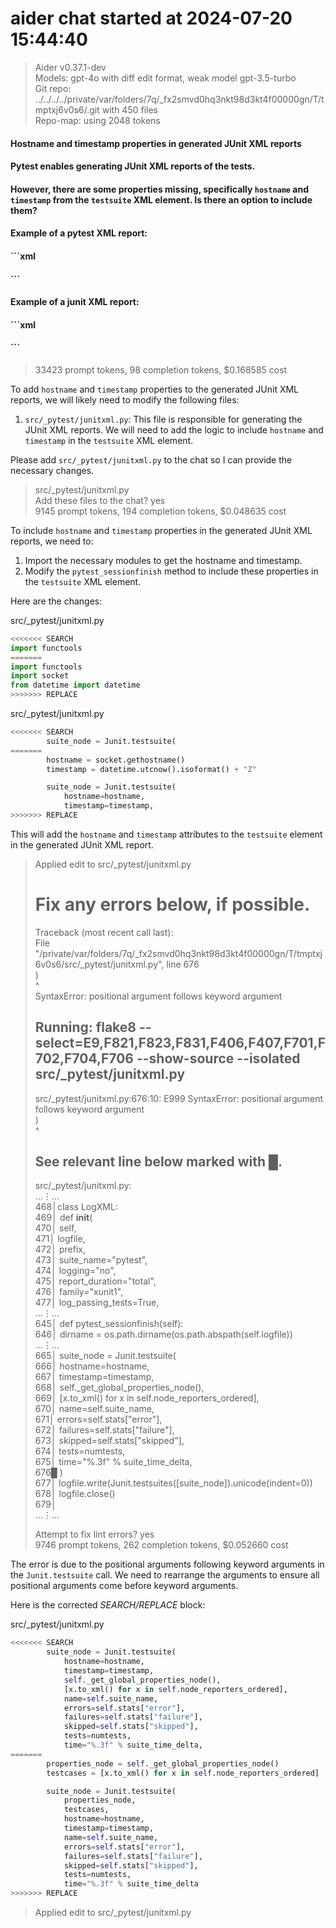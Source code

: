 
# aider chat started at 2024-07-20 15:44:40

> Aider v0.37.1-dev  
> Models: gpt-4o with diff edit format, weak model gpt-3.5-turbo  
> Git repo: ../../../../private/var/folders/7q/_fx2smvd0hq3nkt98d3kt4f00000gn/T/tmptxj6v0s6/.git with 450 files  
> Repo-map: using 2048 tokens  

#### Hostname and timestamp properties in generated JUnit XML reports  
#### Pytest enables generating JUnit XML reports of the tests.  
####   
#### However, there are some properties missing, specifically `hostname` and `timestamp` from the `testsuite` XML element. Is there an option to include them?  
####   
#### Example of a pytest XML report:  
#### ```xml  
#### <?xml version="1.0" encoding="utf-8"?>  
#### <testsuite errors="0" failures="2" name="check" skipped="0" tests="4" time="0.049">  
#### 	<testcase classname="test_sample.TestClass" file="test_sample.py" line="3" name="test_addOne_normal" time="0.001"></testcase>  
#### 	<testcase classname="test_sample.TestClass" file="test_sample.py" line="6" name="test_addOne_edge" time="0.001"></testcase>  
#### </testsuite>  
#### ```  
####   
#### Example of a junit XML report:  
#### ```xml  
#### <?xml version="1.0" encoding="UTF-8"?>  
#### <testsuite name="location.GeoLocationTest" tests="2" skipped="0" failures="0" errors="0" timestamp="2019-04-22T10:32:27" hostname="Anass-MacBook-Pro.local" time="0.048">  
####   <properties/>  
####   <testcase name="testIoException()" classname="location.GeoLocationTest" time="0.044"/>  
####   <testcase name="testJsonDeserialization()" classname="location.GeoLocationTest" time="0.003"/>  
####   <system-out><![CDATA[]]></system-out>  
####   <system-err><![CDATA[]]></system-err>  
#### </testsuite>  
#### ```  
> 33423 prompt tokens, 98 completion tokens, $0.168585 cost  

To add `hostname` and `timestamp` properties to the generated JUnit XML reports, we will likely need to modify the following files:

1. `src/_pytest/junitxml.py`: This file is responsible for generating the JUnit XML reports. We will need to add the logic to include `hostname` and `timestamp` in the `testsuite` XML element.

Please add `src/_pytest/junitxml.py` to the chat so I can provide the necessary changes.

> src/_pytest/junitxml.py  
> Add these files to the chat? yes  
> 9145 prompt tokens, 194 completion tokens, $0.048635 cost  

To include `hostname` and `timestamp` properties in the generated JUnit XML reports, we need to:

1. Import the necessary modules to get the hostname and timestamp.
2. Modify the `pytest_sessionfinish` method to include these properties in the `testsuite` XML element.

Here are the changes:

src/_pytest/junitxml.py
```python
<<<<<<< SEARCH
import functools
=======
import functools
import socket
from datetime import datetime
>>>>>>> REPLACE
```

src/_pytest/junitxml.py
```python
<<<<<<< SEARCH
        suite_node = Junit.testsuite(
=======
        hostname = socket.gethostname()
        timestamp = datetime.utcnow().isoformat() + "Z"

        suite_node = Junit.testsuite(
            hostname=hostname,
            timestamp=timestamp,
>>>>>>> REPLACE
```

This will add the `hostname` and `timestamp` attributes to the `testsuite` element in the generated JUnit XML report.

> Applied edit to src/_pytest/junitxml.py  
>  
> # Fix any errors below, if possible.  
>  
> Traceback (most recent call last):  
> File "/private/var/folders/7q/_fx2smvd0hq3nkt98d3kt4f00000gn/T/tmptxj6v0s6/src/_pytest/junitxml.py", line 676  
> )  
> ^  
> SyntaxError: positional argument follows keyword argument  
>  
> ## Running: flake8 --select=E9,F821,F823,F831,F406,F407,F701,F702,F704,F706 --show-source --isolated src/_pytest/junitxml.py  
>  
> src/_pytest/junitxml.py:676:10: E999 SyntaxError: positional argument follows keyword argument  
> )  
> ^  
>  
> ## See relevant line below marked with █.  
>  
> src/_pytest/junitxml.py:  
> ...⋮...  
> 468│class LogXML:  
> 469│    def __init__(  
> 470│        self,  
> 471│        logfile,  
> 472│        prefix,  
> 473│        suite_name="pytest",  
> 474│        logging="no",  
> 475│        report_duration="total",  
> 476│        family="xunit1",  
> 477│        log_passing_tests=True,  
> ...⋮...  
> 645│    def pytest_sessionfinish(self):  
> 646│        dirname = os.path.dirname(os.path.abspath(self.logfile))  
> ...⋮...  
> 665│        suite_node = Junit.testsuite(  
> 666│            hostname=hostname,  
> 667│            timestamp=timestamp,  
> 668│            self._get_global_properties_node(),  
> 669│            [x.to_xml() for x in self.node_reporters_ordered],  
> 670│            name=self.suite_name,  
> 671│            errors=self.stats["error"],  
> 672│            failures=self.stats["failure"],  
> 673│            skipped=self.stats["skipped"],  
> 674│            tests=numtests,  
> 675│            time="%.3f" % suite_time_delta,  
> 676█        )  
> 677│        logfile.write(Junit.testsuites([suite_node]).unicode(indent=0))  
> 678│        logfile.close()  
> 679│  
> ...⋮...  
>  
> Attempt to fix lint errors? yes  
> 9746 prompt tokens, 262 completion tokens, $0.052660 cost  

The error is due to the positional arguments following keyword arguments in the `Junit.testsuite` call. We need to rearrange the arguments to ensure all positional arguments come before keyword arguments.

Here is the corrected *SEARCH/REPLACE* block:

src/_pytest/junitxml.py
```python
<<<<<<< SEARCH
        suite_node = Junit.testsuite(
            hostname=hostname,
            timestamp=timestamp,
            self._get_global_properties_node(),
            [x.to_xml() for x in self.node_reporters_ordered],
            name=self.suite_name,
            errors=self.stats["error"],
            failures=self.stats["failure"],
            skipped=self.stats["skipped"],
            tests=numtests,
            time="%.3f" % suite_time_delta,
=======
        properties_node = self._get_global_properties_node()
        testcases = [x.to_xml() for x in self.node_reporters_ordered]

        suite_node = Junit.testsuite(
            properties_node,
            testcases,
            hostname=hostname,
            timestamp=timestamp,
            name=self.suite_name,
            errors=self.stats["error"],
            failures=self.stats["failure"],
            skipped=self.stats["skipped"],
            tests=numtests,
            time="%.3f" % suite_time_delta
>>>>>>> REPLACE
```

> Applied edit to src/_pytest/junitxml.py  
